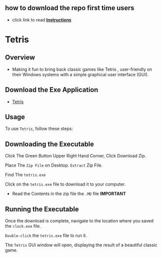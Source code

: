## how to download the repo first time users

  - click link to read [**Instructions**](https://www.gitprojects.fnbubbles420.org/how-to-download-repos)


# Tetris

##  Overview
-  Making it fun to bring back classic games like Tetris , user-friendly on their Windows systems with a simple graphical user interface (GUI).

## Download the Exe Application

- [Tetris](https://github.com/KernFerm/Tetris-exe/releases/tag/tetris)

## Usage
To use `Tetris`, follow these steps:

## Downloading the Executable
Click The Green Button Upper Right Hand Corner, Click Download Zip.

Place The `Zip File` on Desktop. `Extract` Zip File.

Find The `tetris.exe`

Click on the `tetris.exe` file to download it to your computer.

- Read the Contents in the zip file  the ` .MD ` file **IMPORTANT**

## Running the Executable
Once the download is complete, navigate to the location where you saved the `clock.exe` file.

`Double-click` the `tetris.exe` file to run it.

The `Tetris` GUI window will open, displaying the result of a beautiful classic game.
